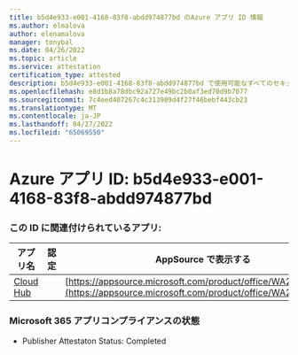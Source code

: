 ```yaml
---
title: b5d4e933-e001-4168-83f8-abdd974877bd のAzure アプリ ID 情報
ms.author: elmalova
author: elenamalova
manager: tonybal
ms.date: 04/26/2022
ms.topic: article
ms.service: attestation
certification_type: attested
description: b5d4e933-e001-4168-83f8-abdd974877bd で使用可能なすべてのセキュリティとコンプライアンス情報。
ms.openlocfilehash: e8d1b8a78dbc92a727e49bc2b0af3ed70d9b7077
ms.sourcegitcommit: 7c4eed407267c4c313909d4f27f46bebf443cb23
ms.translationtype: MT
ms.contentlocale: ja-JP
ms.lasthandoff: 04/27/2022
ms.locfileid: "65069550"
---
```

# <a name="azure-app-id-b5d4e933-e001-4168-83f8-abdd974877bd"></a>Azure アプリ ID: b5d4e933-e001-4168-83f8-abdd974877bd


### <a name="apps-associated-with-this-id"></a>この ID に関連付けられているアプリ:
| **アプリ名** | **認定** | **AppSource で表示する** |
|--------------|---------------|-----------------------|
| [Cloud Hub](../forward/WA200003034.md) |  | [https://appsource.microsoft.com/product/office/WA200003034](https://appsource.microsoft.com/product/office/WA200003034) |

### <a name="microsoft-365-app-compliance-status"></a>Microsoft 365 アプリコンプライアンスの状態
- Publisher Attestaton Status: Completed
